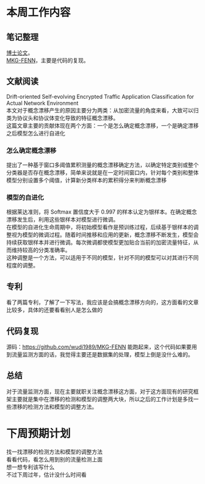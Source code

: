 # 本周工作内容  
## 笔记整理   
[博士论文](https://github.com/makabal/paper/blob/main/%E5%8D%9A%E5%A3%AB%E8%AE%BA%E6%96%87/%E5%8D%9A%E5%A3%AB%E8%AE%BA%E6%96%87.md)。  
[MKG-FENN](https://github.com/makabal/paper/blob/main/MKG-FENN/MKG-FENN.md)，主要是代码的复现。
## 文献阅读 
Drift-oriented Self-evolving Encrypted Traffic Application Classification for Actual Network Environment  
本文对于概念漂移产生的原因主要分为两类：从加密流量的角度来看，大致可以归类为协议头和协议体变化导致的特征概念漂移。  
这篇文章主要的贡献体现在两个方面：一个是怎么确定概念漂移，一个是确定漂移之后模型怎么进行自进化  
### 怎么确定概念漂移  
提出了一种基于窗口多阈值累积测量的概念漂移确定方法，以确定特定类别或整个分类器是否存在概念漂移，简单来说就是在一定时间窗口内，针对每个类别和整体模型分别设置多个阈值，计算新分类样本的累积得分来判断概念漂移
### 模型的自进化  
根据莱达准则，将 Softmax 置信度大于 0.997 的样本认定为银样本。在确定概念漂移发生后，利用这些银样本对模型进行微调。  
在模型的自进化生命周期中，将初始模型看作是预训练过程，后续基于银样本的调整视为模型的微调过程。随着时间推移和应用的更新，概念漂移不断发生，模型会持续获取银样本并进行微调。每次微调都使模型更加贴合当前的加密流量特征，从而维持较高的分类准确率。   
这种调整是一个方法，可以适用于不同的模型，针对不同的模型可以对其进行不同程度的调整。  
## 专利  
看了两篇专利，了解了一下写法，我应该是会搞概念漂移方向的，这方面看的文章比较多，具体的还要看看别人是怎么做的
## 代码复现 
源码：https://github.com/wudi1989/MKG-FENN
能跑起来，这个代码如果要用到流量监测方面的话，我觉得主要还是数据集的处理，模型上倒是没什么难的。
## 总结  
对于流量监测方面，现在主要就职关注概念漂移这方面，对于这方面现有的研究框架主要就是集中在漂移的检测和模型的调整两大块，所以之后的工作计划是多找一些漂移的检测方法和模型的调整方法。  
# 下周预期计划   
找一找漂移的检测方法和模型的调整方法   
看看代码，看怎么用到别的流量检测上面   
想一想专利该写什么  
不过下周过年，估计没什么时间看   
